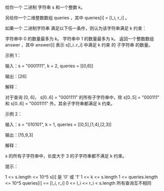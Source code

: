 给你一个 二进制 字符串 s 和一个整数 k。

另给你一个二维整数数组 queries ，其中 queries[i] = [l_i, r_i] 。

如果一个 二进制字符串 满足以下任一条件，则认为该字符串满足 k 约束：

字符串中 0 的数量最多为 k。
字符串中 1 的数量最多为 k。
返回一个整数数组 answer ，其中 answer[i] 表示 s[l_i..r_i] 中满足 k 约束 的
子字符串
的数量。

示例 1：

输入：s = "0001111", k = 2, queries = [[0,6]]

输出：[26]

解释：

对于查询 [0, 6]， s[0..6] = "0001111" 的所有子字符串中，除 s[0..5] = "000111" 和 s[0..6] = "0001111" 外，其余子字符串都满足
k 约束。

示例 2：

输入：s = "010101", k = 1, queries = [[0,5],[1,4],[2,3]]

输出：[15,9,3]

解释：

s 的所有子字符串中，长度大于 3 的子字符串都不满足 k 约束。

提示：

1 <= s.length <= 10^5
s[i] 是 '0' 或 '1'
1 <= k <= s.length
1 <= queries.length <= 10^5
queries[i] == [l_i, r_i]
0 <= l_i <= r_i < s.length
所有查询互不相同
